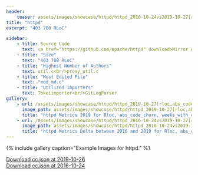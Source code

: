 ```yaml
---
header:
    teaser: assets/images/showcase/httpd/httpd_2016-10-24vs2019-10-27[rloc,abs_code_churn].png
title: "httpd"
excerpt: "403 788 RLoC"

sidebar:
    - title: Source Code
      text: <a href="https://github.com/apache/httpd" download>Mirror on Github</a>
    - title: "Size"
      text: "403 788 RLoC"
    - title: "Highest Number of Authors"
      text: util.c<br/>proxy_util.c
    - title: "Most Edited File"
      text: "mod_md.c"
    - title: "Utilized Importers"
      text: Tokeiimporter<br/>GitLogParser
gallery:
    - url: /assets/images/showcase/httpd/httpd_2019-10-27[rloc,abs_code_churn,weeks_with_commits].png
      image_path: assets/images/showcase/httpd/httpd_2019-10-27[rloc,abs_code_churn,weeks_with_commits].png
      title: "httpd Metrics 2019 for Rloc, abs_code_churn, weeks_with_commits"
    - url: /assets/images/showcase/httpd/httpd_2016-10-24vs2019-10-27[rloc,abs_code_churn].png
      image_path: assets/images/showcase/httpd/httpd_2016-10-24vs2019-10-27[rloc,abs_code_churn].png
      title: "httpd Metrics Delta between 2016 and 2019 for Rloc, abs_code_churn"
---
```


{% include gallery caption="Example Images for httpd." %}

<!--
I would have liked this link to be in the sidebar but liquid properties don't work there.
I would also have liked this to be a markdown link but then the browser tries to open it instead of "download"ing it.
 -->

<a href="{{site.baseurl}}/assets/ccjson/showcase/httpd/httpd_2019-10-26.cc.json" download>Download cc.json at 2019-10-26</a><br/>
<a href="{{site.baseurl}}/assets/ccjson/showcase/httpd/httpd_2016-10-24.cc.json" download>Download cc.json at 2016-10-24</a>
